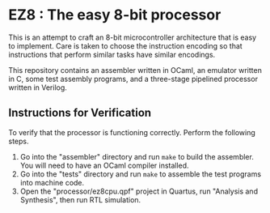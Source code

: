 # EZ8 : The easy 8-bit processor

This is an attempt to craft an 8-bit microcontroller architecture that is
easy to implement. Care is taken to choose the instruction encoding so that
instructions that perform similar tasks have similar encodings.

This repository contains an assembler written in OCaml, an emulator written in
C, some test assembly programs, and a three-stage pipelined processor written
in Verilog.

## Instructions for Verification

To verify that the processor is functioning correctly. Perform the following
steps.

1. Go into the "assembler" directory and run `make` to build the assembler.
   You will need to have an OCaml compiler installed.
2. Go into the "tests" directory and run `make` to assemble the test programs
   into machine code.
3. Open the "processor/ez8cpu.qpf" project in Quartus,
   run "Analysis and Synthesis", then run RTL simulation.
